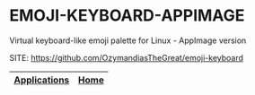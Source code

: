# EMOJI-KEYBOARD-APPIMAGE
 
 Virtual keyboard-like emoji palette for Linux - AppImage version
 
 SITE: https://github.com/OzymandiasTheGreat/emoji-keyboard

 | [Applications](https://portable-linux-apps.github.io/apps.html) | [Home](https://portable-linux-apps.github.io)
 | --- | --- |
